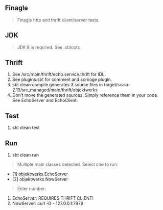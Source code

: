 Finagle
-------
>Finagle http and thrift client/server tests.

JDK
---
>JDK 8 is required. See .sbtopts

Thrift
------
1. See /src/main/thrift/echo.service.thrift for IDL.
2. See plugins.sbt for comment and scrooge plugin.
3. sbt clean compile generates 3 source files in target/scala-2.13/src_managed/main/thrift/objektwerks
4. Don't move the generated sources. Simply reference them in your code. See EchoServer and EchoClient.

Test
----
1. sbt clean test

Run
---
1. sbt clean run
>Multiple main classes detected. Select one to run:
* [1] objektwerks.EchoServer
* [2] objektwerks.NowServer
>Enter number:

1. EchoServer: REQUIRES THRIFT CLIENT!
2. NowServer: curl -D - 127.0.0.1:7979